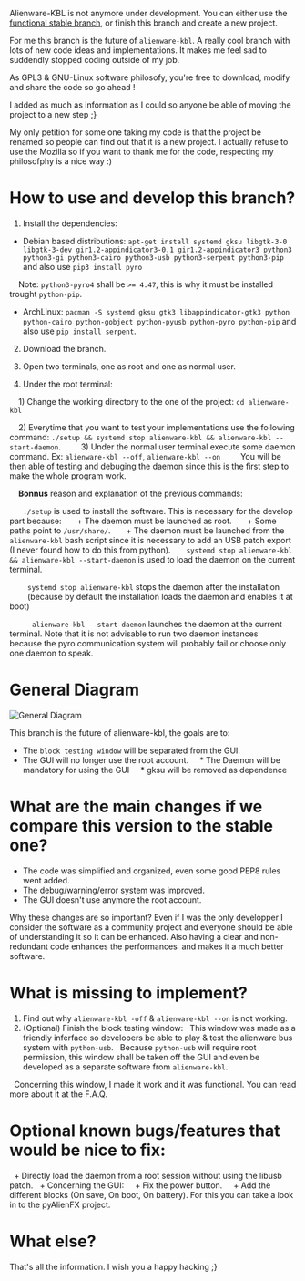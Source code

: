 Alienware-KBL is not anymore under development. You can either use the [functional stable branch](https://github.com/rsm-gh/alienware-kbl/tree/stable), or finish this branch and create a new project.

For me this branch is the future of `alienware-kbl`. A really cool branch with lots of new code ideas and implementations.
It makes me feel sad to suddendly stopped coding outside of my job.

As GPL3 & GNU-Linux software philosofy, you're free to download, modify and share the code so go ahead !

I added as much as information as I could so anyone be able of moving the project to a new step ;}


My only petition for some one taking my code is that the project be renamed so people can find out that it is a new project.
I actually refuse to use the Mozilla so if you want to thank me for the code, respecting my philosofphy is a nice way :)


# How to use and develop this branch?


1. Install the dependencies:
* Debian based distributions: `apt-get install systemd gksu libgtk-3-0 libgtk-3-dev gir1.2-appindicator3-0.1 gir1.2-appindicator3 python3 python3-gi python3-cairo python3-usb python3-serpent python3-pip` and also use `pip3 install pyro`

    Note: `python3-pyro4` shall be `>= 4.47`, this is why it must be installed trought `python-pip`.

* ArchLinux: `pacman -S systemd gksu gtk3 libappindicator-gtk3 python python-cairo python-gobject python-pyusb python-pyro python-pip` and also use `pip install serpent`.

2. Download the branch.

3. Open two terminals, one as root and one as normal user.

4. Under the root terminal:

    1) Change the working directory to the one of the project: `cd alienware-kbl`

    2) Everytime that you want to test your implementations use the following command: `./setup && systemd stop alienware-kbl && alienware-kbl --start-daemon`.
   
    3) Under the normal user terminal execute some daemon command. Ex: `alienware-kbl --off`, `alienware-kbl --on`
   
    You will be then able of testing and debuging the daemon since this is the first step to make the whole program work.

    **Bonnus** reason and explanation of the previous commands:

      ` ./setup ` is used to install the software. This is necessary for the develop part because:
      + The daemon must be launched as root.
      + Some paths point to `/usr/share/`.
      + The daemon must be launched from the ` alienware-kbl ` bash script since it is necessary to add an USB patch export (I never found how to do this from python).
      ` systemd stop alienware-kbl && alienware-kbl --start-daemon ` is used to load the daemon on the current terminal.

        ` systemd stop alienware-kbl ` stops the daemon after the installation
        (because by default the installation loads the daemon and enables it at boot)

          ` alienware-kbl --start-daemon ` launches the daemon at the current terminal. Note that it is not advisable to run two daemon instances
          because the pyro communication system will probably fail or choose only one daemon to speak.


# General Diagram

![General Diagram](https://github.com/rsm-gh/alienware-kbl/blob/new-version/usr/share/doc/AlienwareKBL/Programming/general%20diagram.png)


This branch is the future of alienware-kbl, the goals are to:

+ The `block testing window` will be separated from the GUI.
+ The GUI will no longer use the root account.
    * The Daemon will be mandatory for using the GUI
    * gksu will be removed as dependence


# What are the main changes if we compare this version to the stable one?

+ The code was simplified and organized, even some good PEP8 rules went added.
+ The debug/warning/error system was improved.
+ The GUI doesn't use anymore the root account.

Why these changes are so important? Even if I was the only developper
I consider the software as a community project and everyone should be able of understanding it so it can be enhanced.
Also having a clear and non-redundant code enhances the performances  and makes it a much better software.

# What is missing to implement?

1) Find out why `alienware-kbl -off` & `alienware-kbl --on` is not working.
2) (Optional) Finish the block testing window:
  This window was made as a friendly inferface so developers be able to play & test the alienware bus system with `python-usb`.
  Because `python-usb` will require root permission, this window shall be taken off the GUI and even be developed as a separate software from `alienware-kbl`.

  Concerning this window, I made it work and it was functional. You can read more about it at the F.A.Q.

# Optional known bugs/features that would be nice to fix:

  + Directly load the daemon from a root session without using the libusb patch.
  + Concerning the GUI:
    + Fix the power button.
    + Add the different blocks (On save, On boot, On battery). For this you can take a look in to the pyAlienFX project.
  
# What else?

That's all the information. I wish you a happy hacking ;}


